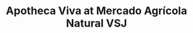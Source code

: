 ---
title: "Apotheca Viva at Mercado Agrícola Natural VSJ"
url: /san-juan/apotheca-viva-at-mercado-agricola-natural-vsj/
shop: Kräuter
---
